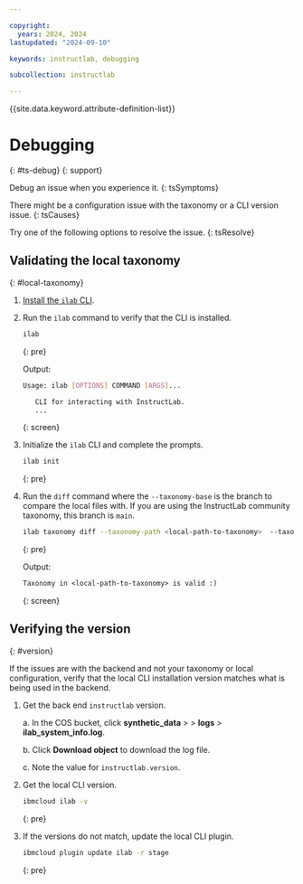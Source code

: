 ```yaml
---

copyright:
  years: 2024, 2024
lastupdated: "2024-09-10"

keywords: instructlab, debugging

subcollection: instructlab

---
```



{{site.data.keyword.attribute-definition-list}}



# Debugging
{: #ts-debug}
{: support}


Debug an issue when you experience it.
{: tsSymptoms}

There might be a configuration issue with the taxonomy or a CLI version issue.
{: tsCauses}

Try one of the following options to resolve the issue.
{: tsResolve}


## Validating the local taxonomy
{: #local-taxonomy}

1. [Install the `ilab` CLI](https://github.com/instructlab/instructlab?tab=readme-ov-file#-installing-ilab).

2. Run the `ilab` command to verify that the CLI is installed.

    ```sh
    ilab
    ```
    {: pre}

    Output:
    ```sh
    Usage: ilab [OPTIONS] COMMAND [ARGS]...

       CLI for interacting with InstructLab.
       ...
    ```
    {: screen}

3. Initialize the `ilab` CLI and complete the prompts.

    ```sh
    ilab init
    ```
    {: pre}

4. Run the `diff` command where the `--taxonomy-base` is the branch to compare the local files with. If you are using the InstructLab community taxonomy, this branch is `main`.

    ```sh
    ilab taxonomy diff --taxonomy-path <local-path-to-taxonomy>  --taxonomy-base main
    ```
    {: pre}

    Output:
    ```txt
    Taxonomy in <local-path-to-taxonomy> is valid :)
    ```
    {: screen}


## Verifying the version
{: #version}

If the issues are with the backend and not your taxonomy or local configuration, verify that the local CLI installation version matches what is being used in the backend.

1. Get the back end `instructlab` version.

    a. In the COS bucket, click **synthetic_data** > **<ID>** > **logs** > **ilab_system_info.log**.

    b. Click **Download object** to download the log file.

    c. Note the value for `instructlab.version`.

1. Get the local CLI version.
    ```sh
    ibmcloud ilab -v
    ```
    {: pre}

1. If the versions do not match, update the local CLI plugin.

    ```sh
    ibmcloud plugin update ilab -r stage
    ```
    {: pre}
